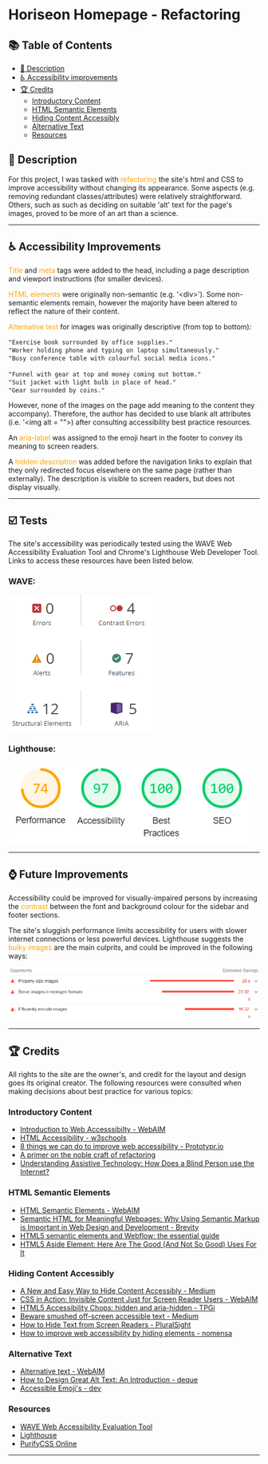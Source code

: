 # Horiseon Homepage - Refactoring
## 📚 Table of Contents
  - [💬 Description](#-description)
  - [♿ Accessibility improvements](#-accessibility-improvements)
  - [🏆 Credits](#-credits)
    - [Introductory Content](#introductory-content)
    - [HTML Semantic Elements](#html-semantic-elements)
    - [Hiding Content Accessibly](#hiding-content-accessibly)
    - [Alternative Text](#alternative-text)
    - [Resources](#resources)

## 💬 Description
For this project, I was tasked with <span style="color:orange">refactoring</span> the site's html and CSS to improve accessibility without changing its appearance. Some aspects (e.g. removing redundant classes/attributes) were relatively straightforward. Others, such as such as deciding on suitable 'alt' text for the page's images, proved to be more of an art than a science. 

---
## ♿ Accessibility Improvements

<span style="color:orange">Title</span> and <span style="color:orange">meta</span> tags were added to the head, including a page description and viewport instructions (for smaller devices).

<span style="color:orange">HTML elements</span> were originally non-semantic (e.g. '\<div>'). Some non-semantic elements remain, however the majority have been altered to reflect the nature of their content.

<span style="color:orange">Alternative text </span>for images was originally descriptive (from top to bottom):
    
    "Exercise book surrounded by office supplies."
    "Worker holding phone and typing on laptop simultaneously."
    "Busy conference table with colourful social media icons."

    "Funnel with gear at top and money coming out bottom."
    "Suit jacket with light bulb in place of head."
    "Gear surrounded by coins."  

However, none of the images on the page add meaning to the content they accompany). Therefore, the author has decided to use blank alt attributes (i.e. '\<img alt = "">) after consulting accessibility best practice resources.

An <span style="color:orange">aria-label</span> was assigned to the emoji heart in the footer to convey its meaning to screen readers.

A <span style="color:orange">hidden description </span> was added before the navigation links to explain that they only redirected focus elsewhere on the same page (rather than externally). The description is visible to screen readers, but does not display visually.

---
## ☑️ Tests
The site's accessibility was periodically tested using the WAVE Web Accessibility Evaluation Tool and Chrome's Lighthouse Web Developer Tool. Links to access these resources have been listed below.

### WAVE:
![wave test](assets\images\wave.PNG)

### Lighthouse:
![lighthouse test](assets\images\lighthouse.PNG)

---
## ⌚ Future Improvements
Accessibility could be improved for visually-impaired persons by increasing the <span style="color:orange">contrast</span> between the font and background colour for the sidebar and footer sections. 

The site's sluggish performance limits accessibility for users with slower internet connections or less powerful devices. Lighthouse suggests the <span style="color:orange">bulky images</span> are the main culprits, and could be improved in the following ways:

![image_shrink](assets\images\image_shrink.PNG)

---
## 🏆 Credits
All rights to the site are the owner's, and credit for the layout and design goes its original creator. The following resources were consulted when making decisions about best practice for various topics:

### Introductory Content
- [Introduction to Web Accesssibilty - WebAIM](https://webaim.org/intro/)
- [HTML Accessibility - w3schools](https://www.w3schools.com/html/html_accessibility.asp)
- [8 things we can do to improve web accessibility - Prototypr.io](https://blog.prototypr.io/8-things-we-can-do-to-improve-web-accessibility-4774cc885b8d)
- [A primer on the noble craft of refactoring](https://www.tygertec.com/refactoring-primer/)
- [Understanding Assistive Technology: How Does a Blind Person use the Internet?](https://www.levelaccess.com/understanding-assistive-technology-how-does-a-blind-person-use-the-internet/)

### HTML Semantic Elements
- [HTML Semantic Elements - WebAIM](https://www.w3schools.com/html/html5_semantic_elements.asp)
- [Semantic HTML for Meaningful Webpages: Why Using Semantic Markup is Important in Web Design and Development - Brevity](https://www.w3schools.com/html/html5_semantic_elements.asp)
- [HTML5 semantic elements and Webflow: the essential guide](https://webflow.com/blog/html5-semantic-elements-and-webflow-the-essential-guide)
- [HTML5 Aside Element: Here Are The Good (And Not So Good) Uses For It](https://www.nomensa.com/blog/how-improve-web-accessibility-hiding-elements)

### Hiding Content Accessibly
- [A New and Easy Way to Hide Content Accessibly - Medium](https://medium.com/@zellwk/a-new-and-easy-way-to-hide-content-accessibly-92e21e159b85)
- [CSS in Action: Invisible Content Just for Screen Reader Users - WebAIM](https://webaim.org/techniques/css/invisiblecontent/)
- [HTML5 Accessibility Chops: hidden and aria-hidden - TPGi](https://webaim.org/techniques/css/invisiblecontent/)
- [Beware smushed off-screen accessible text - Medium](https://medium.com/@jessebeach/beware-smushed-off-screen-accessible-text-5952a4c2cbfe)
- [How to Hide Text from Screen Readers - PluralSight](https://www.pluralsight.com/guides/how-to-hide-text-from-screen-readers)
- [How to improve web accessibility by hiding elements - nomensa](https://www.nomensa.com/blog/how-improve-web-accessibility-hiding-elements)

### Alternative Text
- [Alternative text - WebAIM](https://webaim.org/techniques/css/invisiblecontent/)
- [How to Design Great Alt Text: An Introduction - deque](https://www.deque.com/blog/great-alt-text-introduction/)
- [Accessible Emoji's - dev](https://dev.to/finallynero/accessible-emojis--1pjh)

### Resources
- [WAVE Web Accessibility Evaluation Tool](https://wave.webaim.org/)
- [Lighthouse](https://developers.google.com/web/tools/lighthouse/)
- [PurifyCSS Online](https://purifycss.online/)
---